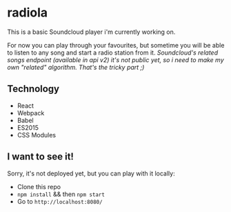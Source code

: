 # radiola
This is a basic Soundcloud player i'm currently working on.

For now you can play through your favourites, but sometime you will be able to listen to any song and start a radio station from it.
*Soundcloud's related songs endpoint (available in api v2) it's not public yet, so i need to make my own "related" algorithm. That's the tricky part ;)*

## Technology
* React
* Webpack
* Babel
* ES2015
* CSS Modules


## I want to see it!
Sorry, it's not deployed yet, but you can play with it locally:

* Clone this repo
* `npm install` && then `npm start`
* Go to `http://localhost:8080/`
